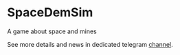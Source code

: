 # SpaceDemSim
A game about space and mines

See more details and news in dedicated telegram [channel](https://t.me/SpaceDemSim).
